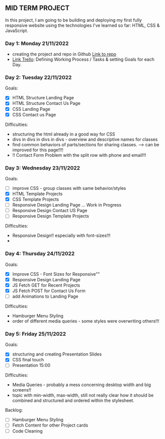 ## **MID TERM PROJECT**

In this project, I am going to be building and deploying my first fully responsive website using the technologies I've learned so far: HTML, CSS & JavaScript.

### **Day 1: Monday 21/11/2022**

- creating the project and repo in Github [Link to repo](https://github.com/RaphaelaPrammer/Ironhack-Mid-Term-Project)
- [Link Trello](https://trello.com/invite/b/PZeaRVi5/ATTI27af32fcf6f75621071ad0ca78ac3bd14647BD19/mid-term-project): Defining Working Process / Tasks & setting Goals for each Day.

### **Day 2: Tuesday 22/11/2022**

Goals:

- [x] HTML Structure Landing Page
- [x] HTML Structure Contact Us Page
- [x] CSS Landing Page
- [x] CSS Contact us Page

Difficulties:

- structuring the html already in a good way for CSS
- divs in divs in divs in divs - overview and descriptive names for classes
- find common behaviors of parts/sections for sharing classes. --> can be improved for this page!!!!
- !! Contact Form Problem with the split row with phone and email!!!

### **Day 3: Wednesday 23/11/2022**

Goals:

- [ ] improve CSS - group classes with same behavior/styles
- [x] HTML Template Projects
- [x] CSS Template Projects
- [ ] Responsive Design Landing Page ... Work in Progress
- [ ] Responsive Design Contact US Page
- [ ] Responsive Design Template Projects

Difficulties:

- Responsive Design!! especially with font-sizes!!!
-

### **Day 4: Thursday 24/11/2022**

Goals:

- [x] Improve CSS - Font Sizes for Responsive""
- [x] Responsive Design Landing Page
- [x] JS Fetch GET for Recent Projects
- [x] JS Fetch POST for Contact Us Form
- [ ] add Animations to Landing Page

Difficulties:

- Hamburger Menu Styling
- order of different media queries - some styles were overwriting others!!!

### **Day 5: Friday 25/11/2022**

Goals:

- [x] structuring and creating Presentation Slides
- [x] CSS final touch
- [ ] Presentation 15:00

Difficulties:

- Media Queries - probably a mess concerning desktop width and big screens!!
- topic with min-width, max-width, still not really clear how it should be combined and structured and ordered within the stylesheet.

Backlog:

- [ ] Hamburger Menu Styling
- [ ] Fetch Content for other Project cards
- [ ] Code Cleaning
